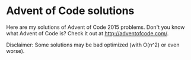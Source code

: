# Advent of Code solutions

Here are my solutions of Advent of Code 2015 problems. Don't you know what Advent of Code is? Check it out at http://adventofcode.com/.


Disclaimer: Some solutions may be bad optimized (with O(n^2) or even worse).

